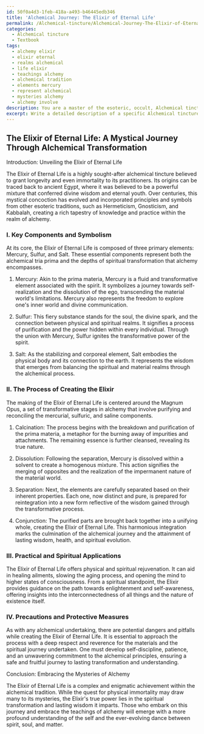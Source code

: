 ```yaml
---
id: 50f0a4d3-1feb-418a-a493-b46445edb346
title: 'Alchemical Journey: The Elixir of Eternal Life'
permalink: /Alchemical-tincture/Alchemical-Journey-The-Elixir-of-Eternal-Life/
categories:
  - Alchemical tincture
  - Textbook
tags:
  - alchemy elixir
  - elixir eternal
  - realms alchemical
  - life elixir
  - teachings alchemy
  - alchemical tradition
  - elements mercury
  - represent alchemical
  - mysteries alchemy
  - alchemy involve
description: You are a master of the esoteric, occult, Alchemical tincture and education, you have written many textbooks on the subject in ways that provide students with rich and deep understanding of the subject. You are being asked to write textbook-like sections on a topic and you do it with full context, explainability, and reliability in accuracy to the true facts of the topic at hand, in a textbook style that a student would easily be able to learn from, in a rich, engaging, and contextual way. Always include relevant context (such as formulas and history), related concepts, and in a way that someone can gain deep insights from.
excerpt: Write a detailed description of a specific Alchemical tincture, including its origins, key components and their symbolic meanings, the process of creating it, any practical or spiritual applications, and relevant precautions. Ensure that the text is rich in occult knowledge and suitable for students wishing to gain a deeper insight and understanding of the subject matter.
---
```


## The Elixir of Eternal Life: A Mystical Journey Through Alchemical Transformation

Introduction: Unveiling the Elixir of Eternal Life

The Elixir of Eternal Life is a highly sought-after alchemical tincture believed to grant longevity and even immortality to its practitioners. Its origins can be traced back to ancient Egypt, where it was believed to be a powerful mixture that conferred divine wisdom and eternal youth. Over centuries, this mystical concoction has evolved and incorporated principles and symbols from other esoteric traditions, such as Hermeticism, Gnosticism, and Kabbalah, creating a rich tapestry of knowledge and practice within the realm of alchemy.

### I. Key Components and Symbolism

At its core, the Elixir of Eternal Life is composed of three primary elements: Mercury, Sulfur, and Salt. These essential components represent both the alchemical tria prima and the depths of spiritual transformation that alchemy encompasses. 

1. Mercury: Akin to the prima materia, Mercury is a fluid and transformative element associated with the spirit. It symbolizes a journey towards self-realization and the dissolution of the ego, transcending the material world's limitations. Mercury also represents the freedom to explore one's inner world and divine communication.

2. Sulfur: This fiery substance stands for the soul, the divine spark, and the connection between physical and spiritual realms. It signifies a process of purification and the power hidden within every individual. Through the union with Mercury, Sulfur ignites the transformative power of the spirit.

3. Salt: As the stabilizing and corporeal element, Salt embodies the physical body and its connection to the earth. It represents the wisdom that emerges from balancing the spiritual and material realms through the alchemical process.

### II. The Process of Creating the Elixir

The making of the Elixir of Eternal Life is centered around the Magnum Opus, a set of transformative stages in alchemy that involve purifying and reconciling the mercurial, sulfuric, and saline components.

1. Calcination: The process begins with the breakdown and purification of the prima materia, a metaphor for the burning away of impurities and attachments. The remaining essence is further cleansed, revealing its true nature.

2. Dissolution: Following the separation, Mercury is dissolved within a solvent to create a homogenous mixture. This action signifies the merging of opposites and the realization of the impermanent nature of the material world.

3. Separation: Next, the elements are carefully separated based on their inherent properties. Each one, now distinct and pure, is prepared for reintegration into a new form reflective of the wisdom gained through the transformative process.

4. Conjunction: The purified parts are brought back together into a unifying whole, creating the Elixir of Eternal Life. This harmonious integration marks the culmination of the alchemical journey and the attainment of lasting wisdom, health, and spiritual evolution.

### III. Practical and Spiritual Applications

The Elixir of Eternal Life offers physical and spiritual rejuvenation. It can aid in healing ailments, slowing the aging process, and opening the mind to higher states of consciousness. From a spiritual standpoint, the Elixir provides guidance on the path towards enlightenment and self-awareness, offering insights into the interconnectedness of all things and the nature of existence itself.

### IV. Precautions and Protective Measures

As with any alchemical undertaking, there are potential dangers and pitfalls while creating the Elixir of Eternal Life. It is essential to approach the process with a deep respect and reverence for the materials and the spiritual journey undertaken. One must develop self-discipline, patience, and an unwavering commitment to the alchemical principles, ensuring a safe and fruitful journey to lasting transformation and understanding.

Conclusion: Embracing the Mysteries of Alchemy

The Elixir of Eternal Life is a complex and enigmatic achievement within the alchemical tradition. While the quest for physical immortality may draw many to its mysteries, the Elixir's true power lies in the spiritual transformation and lasting wisdom it imparts. Those who embark on this journey and embrace the teachings of alchemy will emerge with a more profound understanding of the self and the ever-evolving dance between spirit, soul, and matter.
